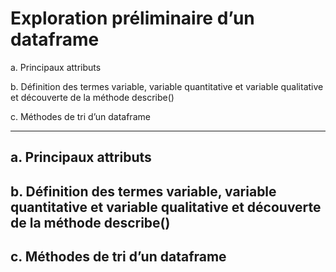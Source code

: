 # Exploration préliminaire d’un dataframe

a. Principaux attributs

b. Définition des termes variable, variable quantitative et variable qualitative et découverte de la méthode describe()

c. Méthodes de tri d’un dataframe

---------------------------------------------------------------------------------------------------------------------------------------------------------------

## a. Principaux attributs

## b. Définition des termes variable, variable quantitative et variable qualitative et découverte de la méthode describe()

## c. Méthodes de tri d’un dataframe
